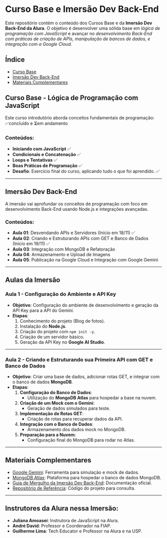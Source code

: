 # Curso Base e Imersão Dev Back-End

Este repositório contém o conteúdo dos Cursos Base e da **Imersão Dev Back-End da Alura**. O objetivo é desenvolver uma sólida base em *lógica de programação com JavaScript* e avançar no *desenvolvimento Back-End com práticas de criação de APIs, manipulação de bancos de dados, e integração com a Google Cloud.*

## Índice
- [Curso Base](#curso-base)
- [Imersão Dev Back-End](#imersão-dev-back-end)
- [Materiais Complementares](#materiais-complementares)

## Curso Base - Lógica de Programação com JavaScript

Este curso introdutório aborda conceitos fundamentais de programação: ✅concluído e ⏳em andamento

### Conteúdos:
- **Iniciando com JavaScript** ✅
- **Condicionais e Concatenação** ✅
- **Loops e Tentativas** ✅
- **Boas Práticas de Programação** ✅
- **Desafio**: Exercício final do curso, aplicando tudo o que foi aprendido. ✅

---

## Imersão Dev Back-End

A imersão vai aprofundar os conceitos de programação com foco em desenvolvimento Back-End usando Node.js e integrações avançadas.

### Conteúdos:
- **Aula 01**: Desvendando APIs e Servidores (Início em 18/11) ✅
- **Aula 02**: Criando e Estruturando APIs com GET e Banco de Dados (Início em 19/11) ✅
- **Aula 03**: Integração com MongoDB e Refatoração
- **Aula 04**: Armazenamento e Upload de Imagens
- **Aula 05**: Publicação na Google Cloud e Integração com Google Gemini

---

## Aulas da Imersão

### **Aula 1 - Configuração do Ambiente e API Key**
- **Objetivo**: Configuração do ambiente de desenvolvimento e geração da API Key para a API do Gemini.
- **Etapas**:
  1. Conhecimento do projeto (Blog de fotos).
  2. Instalação do **Node.js**.
  3. Criação do projeto com `npm init -y`.
  4. Criação de um servidor básico.
  5. Geração da API Key no **Google AI Studio**.

---

### **Aula 2 - Criando e Estruturando sua Primeira API com GET e Banco de Dados**
- **Objetivo**: Criar uma base de dados, adicionar rotas GET, e integrar com o banco de dados **MongoDB**.
- **Etapas**:
  1. **Configuração do Banco de Dados**:
     - Utilização do **MongoDB Atlas** para hospedar a base na nuvem.
  2. **Criação de um Mock com o Gemini**:
     - Geração de dados simulados para teste.
  3. **Implementação de Rotas GET**:
     - Criação de rotas para recuperar dados da API.
  4. **Integração com o Banco de Dados**:
     - Armazenamento dos dados mock no MongoDB.
  5. **Preparação para a Nuvem**:
     - Configuração final do MongoDB para rodar no Atlas.

---

## Materiais Complementares
- [Google Gemini](https://gemini.google.com): Ferramenta para simulação e mock de dados.
- [MongoDB Atlas](https://www.mongodb.com/atlas): Plataforma para hospedar o banco de dados MongoDB.
- [Guia de Mergulho da Imersão Dev Back-End](https://imersao.dev/backend/guia): Documentação oficial.
- [Repositório de Referência](https://github.com): Código do projeto para consulta.


---

## Instrutores da Alura nessa Imersão: 
- **Juliana Amoasei**: Instrutora de JavaScript na Alura.  
- **André David**: Professor e Coordenador na FIAP.  
- **Guilherme Lima**: Tech Educator e Professor na Alura e na USP.  
